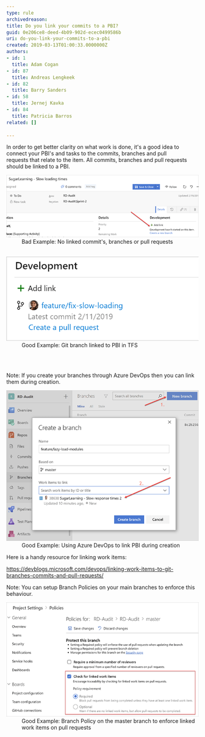 ```yaml
---
type: rule
archivedreason: 
title: Do you link your commits to a PBI?
guid: 0e206ce8-deed-4b09-902d-ecec0499586b
uri: do-you-link-your-commits-to-a-pbi
created: 2019-03-13T01:00:33.0000000Z
authors:
- id: 1
  title: Adam Cogan
- id: 87
  title: Andreas Lengkeek
- id: 82
  title: Barry Sanders
- id: 58
  title: Jernej Kavka
- id: 84
  title: Patricia Barros
related: []

---
```



<p>​​​​​​​​​​​​​​In order to get better clarity on what work is done, it's a good idea to connect your PBI's and tasks to the commits, branches and pull requests that relate to the item. All commits, branches and pull requests should be linked to a PBI.​​<br></p><dl class="badImage"><dt><img src="no-linked-commit.png" alt="no-linked-commit.png" /></dt><dd>​Bad Example: No linked commit's, branches or pull requests<br></dd>​​</dl><dl class="goodImage"><dt><img src="link-branch-to-pbi.png" alt="linked-commit" /></dt><dd>Good Example: Git branch linked to PBI in TFS<br></dd>
</dl>
<br><excerpt class='endintro'></excerpt><br>
<p class="ssw15-rteElement-Tip">Note: If you create your branches through Azure DevOps then you can link them during creation.​​​​​</p><dl class="goodImage"><dt>​<img src="link-pbi-during-creation.png" alt="link-pbi-during-creation.png" /></dt><dd>​Good Example: Using Azure DevOps to link PBI during creation</dd></dl><p>Here is a handy resource for linking work items:</p><p><a href="https://devblogs.microsoft.com/devops/linking-work-items-to-git-branches-commits-and-pull-requests/">https://devblogs.microsoft.com/devops/linking-work-items-to-git-branches-commits-and-pull-requests/​​​</a>​​</p><p class="ssw15-rteElement-Tip">Note: You can setup Branch Policies on your main branches to enforce this behaviour.</p><dl class="goodImage"><dt>​<img src="add-branch-policy-for-linked-items.png" alt="add-branch-policy-for-linked-items.png" /></dt><dd>​Good Example: Branch Policy on the master branch to enforce linked work items on pull requests<br></dd>
</dl>


